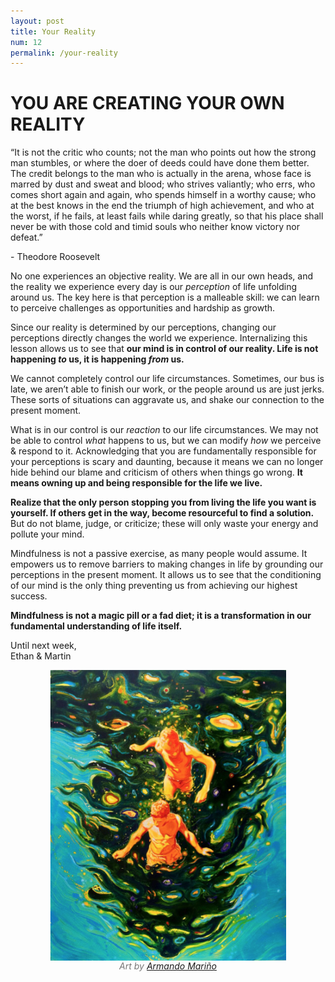 ```yaml
---
layout: post
title: Your Reality
num: 12
permalink: /your-reality
---
```


# YOU ARE CREATING YOUR OWN REALITY

<p id="quote">“It is not the critic who counts; not the man who points out how the strong man stumbles, or where the doer of deeds could have done them better. The credit belongs to the man who is actually in the arena, whose face is marred by dust and sweat and blood; who strives valiantly; who errs,
who comes short again and again, who spends himself in a worthy cause; who at the best knows in the end the triumph of high achievement, and who at the worst, if he fails, at least fails while daring greatly, so that his place shall never be with those cold and timid souls who neither know victory nor defeat.”</p>   
<p id="quote-author">- Theodore Roosevelt</p>    


No one experiences an objective reality. We are all in our own heads, and the reality we experience every day is our *perception* of life unfolding around us. The key here is that perception is a malleable skill: we can learn to perceive challenges as opportunities and hardship as growth.

Since our reality is determined by our perceptions, changing our perceptions directly changes the world we experience. Internalizing this lesson allows us to see that **our mind is in control of our reality. Life is not happening *to* us, it is happening *from* us.**

We cannot completely control our life circumstances. Sometimes, our bus is late, we aren’t able to finish our work, or the people around us are just jerks. These sorts of situations can aggravate us, and shake our connection to the present moment.

What is in our control is our *reaction* to our life circumstances. We may not be able to control *what* happens to us, but we can modify *how* we perceive & respond to it. Acknowledging that you are fundamentally responsible for your perceptions is scary and daunting, because it means we can no longer hide behind our blame and criticism of others when things go wrong. **It means owning up and being responsible for the life we live.**

**Realize that the only person stopping you from living the life you want is yourself. If others get in the way, become resourceful to find a solution.** But do not blame, judge, or criticize; these will only waste your energy and pollute your mind.

Mindfulness is not a passive exercise, as many people would assume. It empowers us to remove barriers to making changes in life by grounding our perceptions in the present moment. It allows us to see that the conditioning of our mind is the only thing preventing us from achieving our highest success.

**Mindfulness is not a magic pill or a fad diet; it is a transformation in our fundamental understanding of life itself.**

Until next week,  
Ethan & Martin
<br/>

<img style="width: 75%; display: block; margin:0 auto" src="/assets/art/reality.png"/>
<i style="color: #777; display: block; text-align: center;">Art by <a href="https://www.instagram.com/p/Bhb27wxh7PU/">Armando Mariño</a></i>
